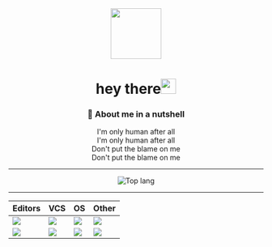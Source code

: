 <div id="header" align="center">
  <img src="https://media.giphy.com/media/2IudUHdI075HL02Pkk/giphy.gif" width="100"/>
  <h1>
  hey there<img src="https://media.giphy.com/media/hvRJCLFzcasrR4ia7z/giphy.gif" width="30px"/>
</h1>
</div>

<div align="center">
  <h3>🥴 About me in a nutshell</h3>
  I'm only human after all<br/>
  I'm only human after all<br/>
  Don't put the blame on me<br/>
  Don't put the blame on me<br/>
</div>

---

<div align="center">
  <img src="https://github-readme-stats.vercel.app/api/top-langs/?username=maxguuse&layout=compact&langs_count=7&theme=dark" alt="Top lang">
</div>

---

<div align="center">

  | Editors | VCS | OS | Other |
  | :------ | :-- | :- | :---- |
  | <img src="https://img.shields.io/badge/GoLand-090909?style=for-the-badge&logo=goland"> | <img src="https://img.shields.io/badge/Git-090909?style=for-the-badge&logo=git"> | <img src="https://img.shields.io/badge/Windows-090909?style=for-the-badge&logo=windows10"> | <img src="https://img.shields.io/badge/Postman-090909?style=for-the-badge&logo=postman"> |
  | <img src="https://img.shields.io/badge/Visual Studio Code-090909?style=for-the-badge&logo=visual%20studio%20code"> | <img src="https://img.shields.io/badge/GitHub-090909?style=for-the-badge&logo=github"> | <img src="https://img.shields.io/badge/Linux-090909?style=for-the-badge&logo=Ubuntu"> | <img src="https://img.shields.io/badge/Draw.IO-090909?style=for-the-badge"> |

</div>


